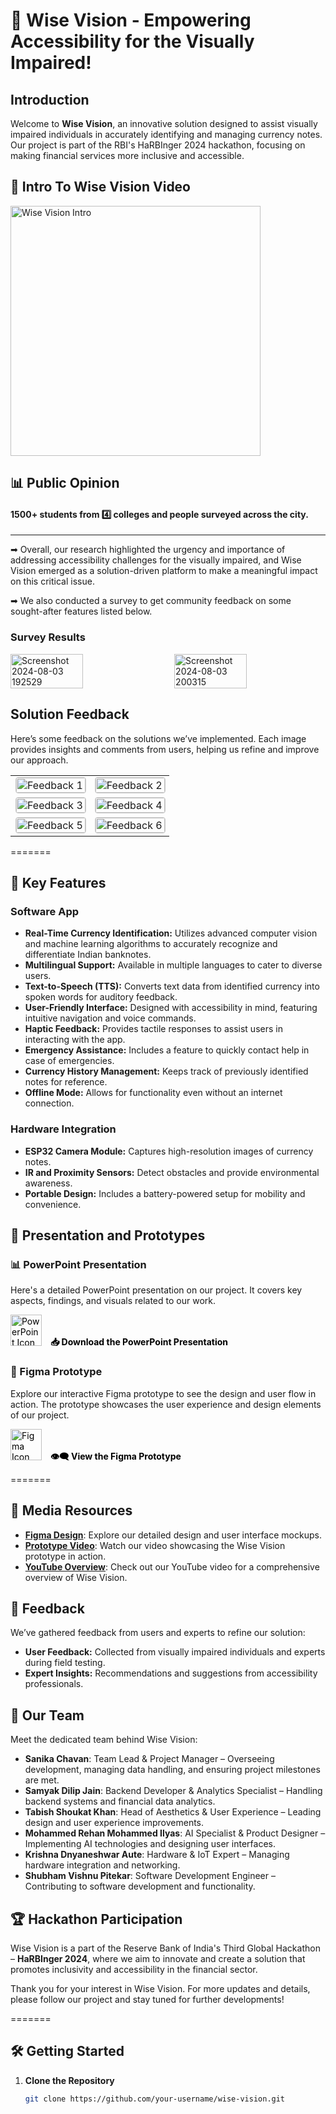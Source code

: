 # 🌟 Wise Vision - Empowering Accessibility for the Visually Impaired!

## Introduction

Welcome to **Wise Vision**, an innovative solution designed to assist visually impaired individuals in accurately identifying and managing currency notes. Our project is part of the RBI's HaRBInger 2024 hackathon, focusing on making financial services more inclusive and accessible. 

## 🎥 Intro To Wise Vision Video

<a href="https://www.youtube.com/watch?v=ie2VbtLP_94&t=8s" target="_blank">
  <img src="https://github.com/user-attachments/assets/6ecacbda-f980-4583-b8a3-4b122e28ff79" alt="Wise Vision Intro" width="400"/>
</a>

## 📊 Public Opinion

#### 1500+ students from 4️⃣ colleges and people surveyed across the city.

---

➡ Overall, our research highlighted the urgency and importance of addressing accessibility challenges for the visually impaired, and Wise Vision emerged as a solution-driven platform to make a meaningful impact on this critical issue.

➡ We also conducted a survey to get community feedback on some sought-after features listed below.

### Survey Results
<div style="display: flex; justify-content: space-between;">
  <img src="https://github.com/user-attachments/assets/4af63c09-3120-4efe-b0d3-41c710d1d381" alt="Screenshot 2024-08-03 192529" style="width: 48%;"/>
  <img src="https://github.com/user-attachments/assets/c86465c6-d2ce-48d3-b940-fe62516b6447" alt="Screenshot 2024-08-03 200315" style="width: 48%;"/>
</div>

## Solution Feedback

<p>Here’s some feedback on the solutions we’ve implemented. Each image provides insights and comments from users, helping us refine and improve our approach.</p>

<table>
  <tr>
    <td>
      <img src="https://github.com/user-attachments/assets/d21b933b-6140-417b-bcac-3bbece653fa8" alt="Feedback 1" style="width: 100%; height: auto; border: 1px solid #ccc; border-radius: 4px;"/>
    </td>
    <td>
      <img src="https://github.com/user-attachments/assets/16e5288c-7229-41c2-8af0-b52921ef718b" alt="Feedback 2" style="width: 100%; height: auto; border: 1px solid #ccc; border-radius: 4px;"/>
    </td>
  </tr>
  <tr>
    <td>
      <img src="https://github.com/user-attachments/assets/a414efca-ea13-44f0-ad2f-76bfcce97bb5" alt="Feedback 3" style="width: 100%; height: auto; border: 1px solid #ccc; border-radius: 4px;"/>
    </td>
    <td>
      <img src="https://github.com/user-attachments/assets/18c9fa35-f3ed-4f05-818b-4497834da1b4" alt="Feedback 4" style="width: 100%; height: auto; border: 1px solid #ccc; border-radius: 4px;"/>
    </td>
  </tr>
  <tr>
    <td>
      <img src="https://github.com/user-attachments/assets/34e000fb-fb5c-4b31-9dc9-1c0d63affecf" alt="Feedback 5" style="width: 100%; height: auto; border: 1px solid #ccc; border-radius: 4px;"/>
    </td>
    <td>
      <img src="https://github.com/user-attachments/assets/97e1ed43-436b-401a-a8af-0d3d281553bf" alt="Feedback 6" style="width: 100%; height: auto; border: 1px solid #ccc; border-radius: 4px;"/>
    </td>
  </tr>
</table>

=======
## 🚀 Key Features

### **Software App**

- **Real-Time Currency Identification:** Utilizes advanced computer vision and machine learning algorithms to accurately recognize and differentiate Indian banknotes.
- **Multilingual Support:** Available in multiple languages to cater to diverse users.
- **Text-to-Speech (TTS):** Converts text data from identified currency into spoken words for auditory feedback.
- **User-Friendly Interface:** Designed with accessibility in mind, featuring intuitive navigation and voice commands.
- **Haptic Feedback:** Provides tactile responses to assist users in interacting with the app.
- **Emergency Assistance:** Includes a feature to quickly contact help in case of emergencies.
- **Currency History Management:** Keeps track of previously identified notes for reference.
- **Offline Mode:** Allows for functionality even without an internet connection.

### **Hardware Integration**

- **ESP32 Camera Module:** Captures high-resolution images of currency notes.
- **IR and Proximity Sensors:** Detect obstacles and provide environmental awareness.
- **Portable Design:** Includes a battery-powered setup for mobility and convenience.

## 📁 Presentation and Prototypes

### 📊 PowerPoint Presentation

<p>Here's a detailed PowerPoint presentation on our project. It covers key aspects, findings, and visuals related to our work.</p>

<a href="https://github.com/user-attachments/files/16481034/Wise.Vision.pptx.1.1.pdf" target="_blank" style="text-decoration: none; color: #000;">
  <img src="https://img.icons8.com/ios-filled/50/000000/powerpoint.png" alt="PowerPoint Icon" style="width: 50px; height: 50px;"/>
  <div style="display: inline-block; vertical-align: middle; margin-left: 10px;">
    <b>📥 Download the PowerPoint Presentation</b>
  </div>
</a>

### 🎨 Figma Prototype

<p>Explore our interactive Figma prototype to see the design and user flow in action. The prototype showcases the user experience and design elements of our project.</p>

<a href="https://drive.google.com/file/d/1_mh8hbbkF1SQV2VkCCl8XY_pD_ORiwYa/view?usp=sharing" target="_blank" style="text-decoration: none; color: #000;">
  <img src="https://img.icons8.com/ios-filled/50/000000/figma.png" alt="Figma Icon" style="width: 50px; height: 50px;"/>
  <div style="display: inline-block; vertical-align: middle; margin-left: 10px;">
    <b>👁️‍🗨️ View the Figma Prototype</b>
  </div>
</a>

=======
## 🎥 Media Resources

- **[Figma Design](https://figma.com/example-link)**: Explore our detailed design and user interface mockups.
- **[Prototype Video](https://youtube.com/example-link)**: Watch our video showcasing the Wise Vision prototype in action.
- **[YouTube Overview](https://youtube.com/example-link)**: Check out our YouTube video for a comprehensive overview of Wise Vision.

## 📝 Feedback

We’ve gathered feedback from users and experts to refine our solution:

- **User Feedback:** Collected from visually impaired individuals and experts during field testing.
- **Expert Insights:** Recommendations and suggestions from accessibility professionals.

## 👥 Our Team

Meet the dedicated team behind Wise Vision:

- **Sanika Chavan**: Team Lead & Project Manager – Overseeing development, managing data handling, and ensuring project milestones are met.
- **Samyak Dilip Jain**: Backend Developer & Analytics Specialist – Handling backend systems and financial data analytics.
- **Tabish Shoukat Khan**: Head of Aesthetics & User Experience – Leading design and user experience improvements.
- **Mohammed Rehan Mohammed Ilyas**: AI Specialist & Product Designer – Implementing AI technologies and designing user interfaces.
- **Krishna Dnyaneshwar Aute**: Hardware & IoT Expert – Managing hardware integration and networking.
- **Shubham Vishnu Pitekar**: Software Development Engineer – Contributing to software development and functionality.

## 🏆 Hackathon Participation

Wise Vision is a part of the Reserve Bank of India's Third Global Hackathon – **HaRBInger 2024**, where we aim to innovate and create a solution that promotes inclusivity and accessibility in the financial sector.

Thank you for your interest in Wise Vision. For more updates and details, please follow our project and stay tuned for further developments!

=======
## 🛠️ Getting Started

1. **Clone the Repository**
   ```bash
   git clone https://github.com/your-username/wise-vision.git



